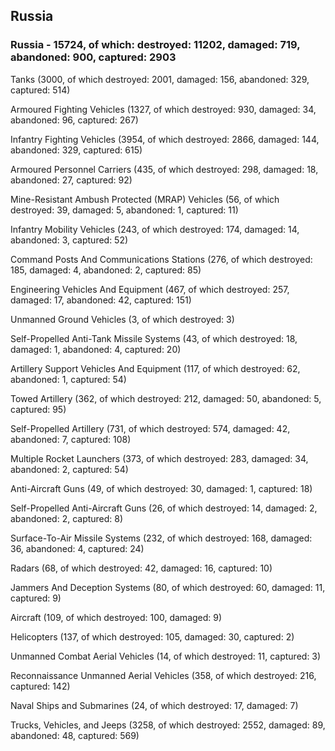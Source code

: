
 
 ## Russia
 
 ### Russia - 15724, of which: destroyed: 11202, damaged: 719, abandoned: 900, captured: 2903

 

 

 Tanks (3000, of which destroyed: 2001, damaged: 156, abandoned: 329, captured: 514)

 Armoured Fighting Vehicles (1327, of which destroyed: 930, damaged: 34, abandoned: 96, captured: 267)

 Infantry Fighting Vehicles (3954, of which destroyed: 2866, damaged: 144, abandoned: 329, captured: 615)

 Armoured Personnel Carriers (435, of which destroyed: 298, damaged: 18, abandoned: 27, captured: 92)

 Mine-Resistant Ambush Protected (MRAP) Vehicles (56, of which destroyed: 39, damaged: 5, abandoned: 1, captured: 11)

 Infantry Mobility Vehicles (243, of which destroyed: 174, damaged: 14, abandoned: 3, captured: 52)

 Command Posts And Communications Stations (276, of which destroyed: 185, damaged: 4, abandoned: 2, captured: 85)

 Engineering Vehicles And Equipment (467, of which destroyed: 257, damaged: 17, abandoned: 42, captured: 151)

 Unmanned Ground Vehicles (3, of which destroyed: 3)

 Self-Propelled Anti-Tank Missile Systems (43, of which destroyed: 18, damaged: 1, abandoned: 4, captured: 20)

 Artillery Support Vehicles And Equipment (117, of which destroyed: 62, abandoned: 1, captured: 54)

 Towed Artillery (362, of which destroyed: 212, damaged: 50, abandoned: 5, captured: 95)

 Self-Propelled Artillery (731, of which destroyed: 574, damaged: 42, abandoned: 7, captured: 108)

 Multiple Rocket Launchers (373, of which destroyed: 283, damaged: 34, abandoned: 2, captured: 54)

 Anti-Aircraft Guns (49, of which destroyed: 30, damaged: 1, captured: 18)

 Self-Propelled Anti-Aircraft Guns (26, of which destroyed: 14, damaged: 2, abandoned: 2, captured: 8)

 Surface-To-Air Missile Systems (232, of which destroyed: 168, damaged: 36, abandoned: 4, captured: 24)

 Radars (68, of which destroyed: 42, damaged: 16, captured: 10)

 Jammers And Deception Systems (80, of which destroyed: 60, damaged: 11, captured: 9)

 Aircraft (109, of which destroyed: 100, damaged: 9)

 Helicopters (137, of which destroyed: 105, damaged: 30, captured: 2)

 Unmanned Combat Aerial Vehicles (14, of which destroyed: 11, captured: 3)

 Reconnaissance Unmanned Aerial Vehicles (358, of which destroyed: 216, captured: 142)

 Naval Ships and Submarines (24, of which destroyed: 17, damaged: 7)

 Trucks, Vehicles, and Jeeps (3258, of which destroyed: 2552, damaged: 89, abandoned: 48, captured: 569)

